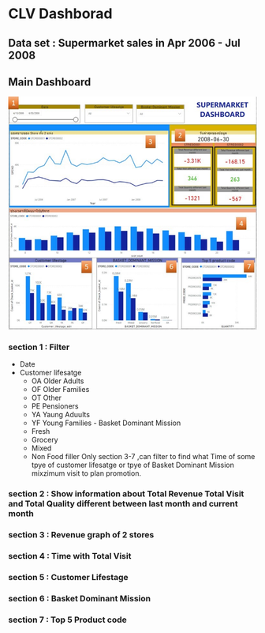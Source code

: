 
# CLV Dashborad
## Data set : Supermarket sales in Apr 2006 - Jul 2008

## Main Dashboard
![Supermarket_Dashboard](./Supermarket_Dashboard.JPG)

### section 1 : Filter
   - Date 
   - Customer lifesatge 
      - OA  Older Adults
      - OF  Older Families
      - OT  Other
      - PE  Pensioners
      - YA  Yaung Aduults
      - YF  Young Families
    - Basket Dominant Mission
      - Fresh
      - Grocery
      - Mixed
      - Non Food
  filler Only section 3-7 ,can filter to find what Time of some tpye of customer lifesatge or tpye of Basket Dominant Mission mixzimum visit to plan promotion.
  
  ### section 2 : Show information about Total Revenue Total Visit and Total Quality different between last month and current month 
  
  ### section 3 : Revenue graph of 2 stores
  
  ### section 4 : Time with Total Visit
  
  ### section 5 : Customer Lifestage
  
  ### section 6 : Basket Dominant Mission
  
  ### section 7 : Top 5 Product code
